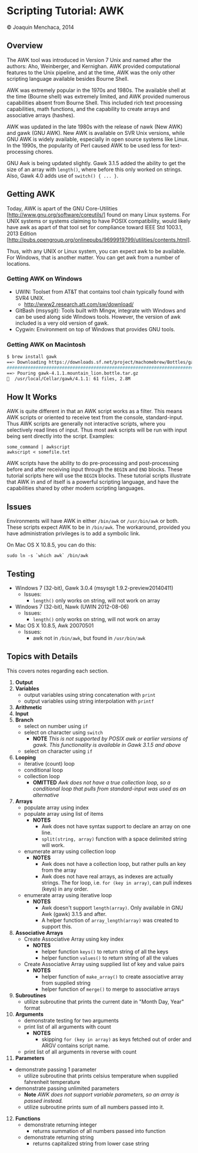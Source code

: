 # Scripting Tutorial: AWK

© Joaquin Menchaca, 2014

## Overview

The AWK tool was introduced in Version 7 Unix and named after the authors: Aho, Weinberger, and Kernighan.  AWK provided computational features to the Unix pipeline, and at the time, AWK was the only other scripting language available besides Bourne Shell.  

AWK was extremely popular in the 1970s and 1980s.  The available shell at the time (Bourne shell) was extremely limited, and AWK provided numerous capabilities absent from Bourne Shell.  This included rich text processing capabilities, math functions, and the capability to create arrays and associative arrays (hashes).

AWK was updated in the late 1980s with the release of nawk (New AWK) and gawk (GNU AWK).  New AWK is available on SVR Unix versions, while GNU AWK is widely available, especially in open source systems like Linux.  In the 1990s, the popularity of Perl caused AWK to be used less for text-processing chores.

GNU Awk is being updated slightly.  Gawk 3.1.5 added the ability to get the size of an array with ```length()```, where before this only worked on strings.  Also, Gawk 4.0 adds use of ```switch() { ... }```.

## Getting AWK

Today, AWK is apart of the GNU Core-Utilities [http://www.gnu.org/software/coreutils/] found on many Linux systems.  For UNIX systems or systems claiming to have POSIX compatibility, would likely have awk as apart of that tool set for compliance toward IEEE Std 1003.1, 2013 Edition [http://pubs.opengroup.org/onlinepubs/9699919799/utilities/contents.html].

Thus, with any UNIX or Linux system, you can expect awk to be available.  For Windows, that is another matter.  You can get awk from a number of locations.  

### Getting AWK on Windows

- UWIN: Toolset from AT&T that contains tool chain typically found with SVR4 UNIX.
  - http://www2.research.att.com/sw/download/
- GitBash (msysgit): Tools built with Mingw, integrate with Windows and can be used along side Windows tools.  However, the version of awk included is a very old version of gawk.
- Cygwin: Environment on top of Windows that provides GNU tools.

### Getting AWK on Macintosh

```bash
$ brew install gawk
==> Downloading https://downloads.sf.net/project/machomebrew/Bottles/gawk-4.1.1.mountain_lion.bottle.tar.gz
######################################################################## 100.0%
==> Pouring gawk-4.1.1.mountain_lion.bottle.tar.gz
🍺  /usr/local/Cellar/gawk/4.1.1: 61 files, 2.8M
```

## How It Works

AWK is quite different in that an AWK script works as a filter.  This means AWK scripts or oriented to receive text from the console, standard-input.  Thus AWK scripts are generally not interactive scripts, where you selectively read lines of input.  Thus most awk scripts will be run with input being sent directly into the script. Examples:

```
some_command | awkscript
awkscript < somefile.txt
```

AWK scripts have the ability to do pre-processing and post-processing before and after receiving input through the ```BEGIN``` and ```END``` blocks.  These tutorial scripts here will use the ```BEGIN``` blocks.  These tutorial scripts illustrate that AWK in and of itself is a powerful scripting language, and have the capabilities shared by other modern scripting languages.

## Issues

Environments will have AWK in either ```/bin/awk``` or ```/usr/bin/awk``` or both.  These scripts expect AWK to be in ```/bin/awk```.  The workaround, provided you have administration privileges is to add a symbolic link.

On Mac OS X 10.8.5, you can do this:
```
sudo ln -s `which awk` /bin/awk
```

## Testing

* Windows 7 (32-bit), Gawk 3.0.4 (msysgit 1.9.2-preview20140411)
  * Issues:
    * ```length()``` only works on string, will not work on array
* Windows 7 (32-bit), Nawk (UWIN 2012-08-06)
  * Issues:
    * ```length()``` only works on string, will not work on array
* Mac OS X 10.8.5, Awk 20070501
  * Issues:
    * awk not in ```/bin/awk```, but found in ```/usr/bin/awk```

## Topics with Details 

This covers notes regarding each section.

1. **Output**
2. **Variables**
   * output variables using string concatenation with ```print```
   * output variables using string interpolation with ```printf```
3. **Arithmetic**
4. **Input**
5. **Branch**
   * select on number using ```if```
   * select on character using ```switch```
     * **NOTE** *This is not supported by POSIX awk or earlier versions of gawk.  This functionality is available in Gawk 3.1.5 and above*
   * select on character using ```if```
6. **Looping**
   * iterative (count) loop
   * conditional loop
   * collection loop
     * **OMITTED** *Awk does not have a true collection loop, so a conditional loop that pulls from standard-input was used as an alternative*
7. **Arrays**
   * populate array using index
   * populate array using list of items
     * **NOTES** 
        * Awk does not have syntax support to declare an array on one line.  
        * ```split(string, array)``` function with a space delimited string will work. 
   * enumerate array using collection loop
       * **NOTES** 
          * Awk does not have a collection loop, but rather pulls an key from the array
          * Awk does not have real arrays, as indexes are actually strings.  The for loop, i.e.  ```for (key in array)```, can pull indexes (keys) in any order.
   * enumerate array using iterative loop
       * **NOTES** 
          * Awk doesn't support ```length(array)```. Only available in GNU Awk (gawk) 3.1.5 and after.
          * A helper function of ```array_length(array)``` was created to support this.
8. **Associative Arrays**
   * Create Associative Array using key index
     * **NOTES**
        * helper function ```keys()``` to return string of all the keys
        * helper function ```values()``` to return string of all the values
   * Create Associative Array using supplied list of key and value pairs
     * **NOTES**
        * helper function of ```make_array()``` to create associative array from supplied string
        * helper function of ```merge()``` to merge to associative arrays
9. **Subroutines** 
   * utilize subroutine that prints the current date in "Month Day, Year" format
10. **Arguments**
    * demonstrate testing for two arguments
    * print list of all arguments with count
      * **NOTES**
         * skipping ```for (key in array)``` as keys fetched out of order and ARGV contains script name.
    * print list of all arguments in reverse with count
11. **Parameters**
   * demonstrate passing 1 parameter
     * utilize subroutine that prints celsius temperature when supplied fahrenheit temperature
   * demonstrate passing unlimited parameters
     * **Note** *AWK does not support variable parameters, so an array is passed instead.*
     * utilize subroutine prints sum of all numbers passed into it.
12. **Functions**
    * demonstrate returning integer
      * returns summation of all numbers passed into function 
    * demonstrate returning string
      * returns capitalized string from lower case string 
